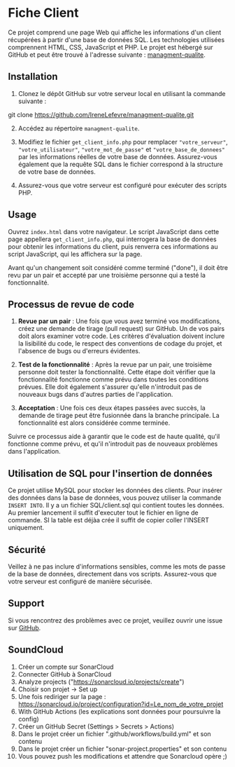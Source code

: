 # Fiche Client

Ce projet comprend une page Web qui affiche les informations d'un client récupérées à partir d'une base de données SQL. Les technologies utilisées comprennent HTML, CSS, JavaScript et PHP. Le projet est hébergé sur GitHub et peut être trouvé à l'adresse suivante : [managment-qualite](https://github.com/IreneLefevre/managment-qualite/).

## Installation

1. Clonez le dépôt GitHub sur votre serveur local en utilisant la commande suivante :

git clone https://github.com/IreneLefevre/managment-qualite.git

2. Accédez au répertoire `managment-qualite`.

3. Modifiez le fichier `get_client_info.php` pour remplacer `"votre_serveur"`, `"votre_utilisateur"`, `"votre_mot_de_passe"` et `"votre_base_de_donnees"` par les informations réelles de votre base de données. Assurez-vous également que la requête SQL dans le fichier correspond à la structure de votre base de données.

4. Assurez-vous que votre serveur est configuré pour exécuter des scripts PHP.

## Usage

Ouvrez `index.html` dans votre navigateur. Le script JavaScript dans cette page appellera `get_client_info.php`, qui interrogera la base de données pour obtenir les informations du client, puis renverra ces informations au script JavaScript, qui les affichera sur la page.

Avant qu'un changement soit considéré comme terminé ("done"), il doit être revu par un pair et accepté par une troisième personne qui a testé la fonctionnalité.

## Processus de revue de code

1. **Revue par un pair** : Une fois que vous avez terminé vos modifications, créez une demande de tirage (pull request) sur GitHub. Un de vos pairs doit alors examiner votre code. Les critères d'évaluation doivent inclure la lisibilité du code, le respect des conventions de codage du projet, et l'absence de bugs ou d'erreurs évidentes.

2. **Test de la fonctionnalité** : Après la revue par un pair, une troisième personne doit tester la fonctionnalité. Cette étape doit vérifier que la fonctionnalité fonctionne comme prévu dans toutes les conditions prévues. Elle doit également s'assurer qu'elle n'introduit pas de nouveaux bugs dans d'autres parties de l'application.

3. **Acceptation** : Une fois ces deux étapes passées avec succès, la demande de tirage peut être fusionnée dans la branche principale. La fonctionnalité est alors considérée comme terminée.

Suivre ce processus aide à garantir que le code est de haute qualité, qu'il fonctionne comme prévu, et qu'il n'introduit pas de nouveaux problèmes dans l'application.

## Utilisation de SQL pour l'insertion de données

Ce projet utilise MySQL pour stocker les données des clients. Pour insérer des données dans la base de données, vous pouvez utiliser la commande `INSERT INTO`.
Il y a un fichier SQL/client.sql qui contient toutes les données.
Au premier lancement il suffit d'executer tout le fichier en ligne de commande. SI la table est déjàa crée il suffit de copier coller l'INSERT uniquement.
## Sécurité

Veillez à ne pas inclure d'informations sensibles, comme les mots de passe de la base de données, directement dans vos scripts. Assurez-vous que votre serveur est configuré de manière sécurisée.

## Support

Si vous rencontrez des problèmes avec ce projet, veuillez ouvrir une issue sur [GitHub](https://github.com/IreneLefevre/managment-qualite/issues).

## SoundCloud

1. Créer un compte sur SonarCloud
2. Connecter GitHub à SonarCloud
3. Analyze projects ("https://sonarcloud.io/projects/create")
4. Choisir son projet -> Set up
5. Une fois rediriger sur la page : https://sonarcloud.io/project/configuration?id=Le_nom_de_votre_projet
6. With GitHub Actions (les explications sont données pour poursuivre la config) 
7. Créer un GitHub Secret (Settings > Secrets > Actions)
8. Dans le projet créer un fichier ".github/workflows/build.yml" et son contenu
9. Dans le projet créer un fichier "sonar-project.properties" et son contenu
10. Vous pouvez push les modifications et attendre que Sonarcloud opère ;)
